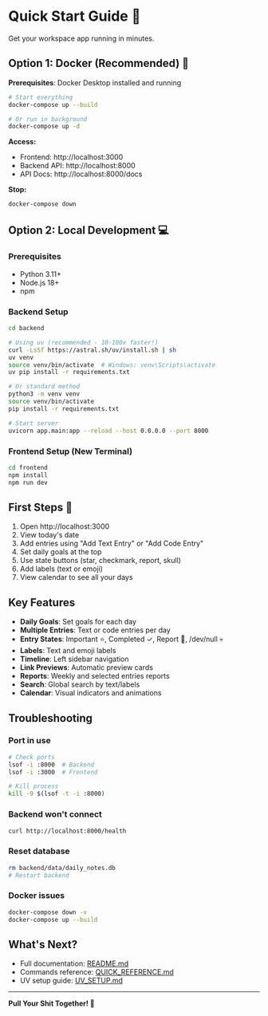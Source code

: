 # Quick Start Guide 🚀

Get your workspace app running in minutes.

## Option 1: Docker (Recommended) 🐳

**Prerequisites**: Docker Desktop installed and running

```bash
# Start everything
docker-compose up --build

# Or run in background
docker-compose up -d
```

**Access:**
- Frontend: http://localhost:3000
- Backend API: http://localhost:8000
- API Docs: http://localhost:8000/docs

**Stop:**
```bash
docker-compose down
```

## Option 2: Local Development 💻

### Prerequisites
- Python 3.11+
- Node.js 18+
- npm

### Backend Setup

```bash
cd backend

# Using uv (recommended - 10-100x faster!)
curl -LsSf https://astral.sh/uv/install.sh | sh
uv venv
source venv/bin/activate  # Windows: venv\Scripts\activate
uv pip install -r requirements.txt

# Or standard method
python3 -m venv venv
source venv/bin/activate
pip install -r requirements.txt

# Start server
uvicorn app.main:app --reload --host 0.0.0.0 --port 8000
```

### Frontend Setup (New Terminal)

```bash
cd frontend
npm install
npm run dev
```

## First Steps 📝

1. Open http://localhost:3000
2. View today's date
3. Add entries using "Add Text Entry" or "Add Code Entry"
4. Set daily goals at the top
5. Use state buttons (star, checkmark, report, skull)
6. Add labels (text or emoji)
7. View calendar to see all your days

## Key Features

- **Daily Goals**: Set goals for each day
- **Multiple Entries**: Text or code entries per day
- **Entry States**: Important ⭐, Completed ✓, Report 📄, /dev/null 💀
- **Labels**: Text and emoji labels
- **Timeline**: Left sidebar navigation
- **Link Previews**: Automatic preview cards
- **Reports**: Weekly and selected entries reports
- **Search**: Global search by text/labels
- **Calendar**: Visual indicators and animations

## Troubleshooting

### Port in use
```bash
# Check ports
lsof -i :8000  # Backend
lsof -i :3000  # Frontend

# Kill process
kill -9 $(lsof -t -i :8000)
```

### Backend won't connect
```bash
curl http://localhost:8000/health
```

### Reset database
```bash
rm backend/data/daily_notes.db
# Restart backend
```

### Docker issues
```bash
docker-compose down -v
docker-compose up --build
```

## What's Next?

- Full documentation: [README.md](README.md)
- Commands reference: [QUICK_REFERENCE.md](QUICK_REFERENCE.md)
- UV setup guide: [UV_SETUP.md](UV_SETUP.md)

---

**Pull Your Shit Together! 💼**
